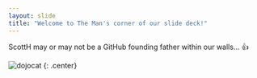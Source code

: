 ```yaml
---
layout: slide
title: "Welcome to The Man's corner of our slide deck!"
---
```


ScottH may or may not be a GitHub founding father within our walls... :+1:

![dojocat](https://octodex.github.com/images/founding-father.jpg)
{: .center}
